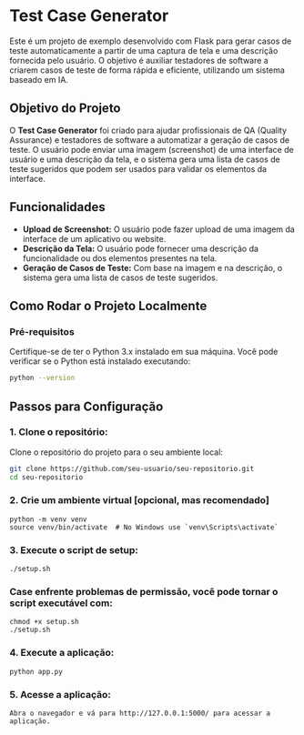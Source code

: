 # Test Case Generator

Este é um projeto de exemplo desenvolvido com Flask para gerar casos de teste automaticamente a partir de uma captura de tela e uma descrição fornecida pelo usuário. O objetivo é auxiliar testadores de software a criarem casos de teste de forma rápida e eficiente, utilizando um sistema baseado em IA.

## Objetivo do Projeto

O **Test Case Generator** foi criado para ajudar profissionais de QA (Quality Assurance) e testadores de software a automatizar a geração de casos de teste. O usuário pode enviar uma imagem (screenshot) de uma interface de usuário e uma descrição da tela, e o sistema gera uma lista de casos de teste sugeridos que podem ser usados para validar os elementos da interface.

## Funcionalidades

- **Upload de Screenshot:** O usuário pode fazer upload de uma imagem da interface de um aplicativo ou website.
- **Descrição da Tela:** O usuário pode fornecer uma descrição da funcionalidade ou dos elementos presentes na tela.
- **Geração de Casos de Teste:** Com base na imagem e na descrição, o sistema gera uma lista de casos de teste sugeridos.

## Como Rodar o Projeto Localmente

### Pré-requisitos

Certifique-se de ter o Python 3.x instalado em sua máquina. Você pode verificar se o Python está instalado executando:

```bash
python --version
```

## Passos para Configuração

### 1. **Clone o repositório:**

   Clone o repositório do projeto para o seu ambiente local:

   ```bash
   git clone https://github.com/seu-usuario/seu-repositorio.git
   cd seu-repositorio
```

### 2. **Crie um ambiente virtual [opcional, mas recomendado]**

    python -m venv venv
    source venv/bin/activate  # No Windows use `venv\Scripts\activate`


### 3. **Execute o script de setup:**
    ./setup.sh


### Case enfrente problemas de permissão, você pode tornar o script executável com:
    chmod +x setup.sh
    ./setup.sh


### 4. **Execute a aplicação:**

    python app.py


### 5. **Acesse a aplicação:**

    Abra o navegador e vá para http://127.0.0.1:5000/ para acessar a aplicação.
